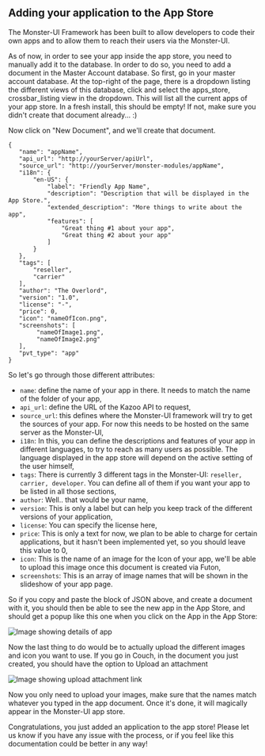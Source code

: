 ## Adding your application to the App Store
The Monster-UI Framework has been built to allow developers to code their own apps and to allow them to reach their users via the Monster-UI.

As of now, in order to see your app inside the app store, you need to manually add it to the database. In order to do so, you need to add a document in the Master Account database. So first, go in your master account database. At the top-right of the page, there is a dropdown listing the different views of this database, click and select the apps_store, crossbar_listing view in the dropdown. This will list all the current apps of your app store. In a fresh install, this should be empty! If not, make sure you didn't create that document already... :)

Now click on "New Document", and we'll create that document.


	{
   	   "name": "appName",
   	   "api_url": "http://yourServer/apiUrl",
   	   "source_url": "http://yourServer/monster-modules/appName",
   	   "i18n": {
       	   "en-US": {
           	   "label": "Friendly App Name",
           	   "description": "Description that will be displayed in the App Store.",
           	   "extended_description": "More things to write about the app",
           	   "features": [
               	   "Great thing #1 about your app",
               	   "Great thing #2 about your app"
           	   ]
       	   }
   	   },
   	   "tags": [
       	   "reseller",
       	   "carrier"
   	   ],
   	   "author": "The Overlord",
   	   "version": "1.0",
   	   "license": "-",
   	   "price": 0,
   	   "icon": "nameOfIcon.png",
   	   "screenshots": [
			"nameOfImage1.png",
			"nameOfImage2.png"
   	   ],
	   "pvt_type": "app"
	}

So let's go through those different attributes:
* `name`: define the name of your app in there. It needs to match the name of the folder of your app,
* `api_url`: define the URL of the Kazoo API to request,
* `source_url`: this defines where the Monster-UI framework will try to get the sources of your app. For now this needs to be hosted on the same server as the Monster-UI,
* `i18n`: In this, you can define the descriptions and features of your app in different languages, to try to reach as many users as possible. The language displayed in the app store will depend on the active setting of the user himself,
* `tags`: There is currently 3 different tags in the Monster-UI: `reseller, carrier, developer`. You can define all of them if you want your app to be listed in all those sections,
* `author`: Well.. that would be your name,
* `version`: This is only a label but can help you keep track of the different versions of your application,
* `license`: You can specify the license here,
* `price`: This is only a text for now, we plan to be able to charge for certain applications, but it hasn't been implemented yet, so you should leave this value to 0,
* `icon`: This is the name of an image for the Icon of your app, we'll be able to upload this image once this document is created via Futon,
* `screenshots`: This is an array of image names that will be shown in the slideshow of your app page.

So if you copy and paste the block of JSON above, and create a document with it, you should then be able to see the new app in the App Store, and should get a popup like this one when you click on the App in the App Store:

![Image showing details of app](http://i.imgur.com/4DZxZRR.png)

Now the last thing to do would be to actually upload the different images and icon you want to use. If you go in Couch, in the document you just created, you should have the option to Upload an attachment

![Image showing upload attachment link](http://i.imgur.com/ZKGPoMu.png)

Now you only need to upload your images, make sure that the names match whatever you typed in the app document. Once it's done, it will magically appear in the Monster-UI app store.

Congratulations, you just added an application to the app store! Please let us know if you have any issue with the process, or if you feel like this documentation could be better in any way!
